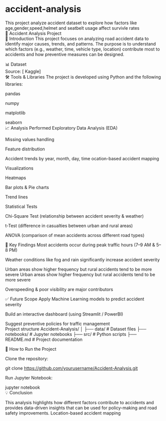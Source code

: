 # accident-analysis
This project analyze accident dataset to explore how factors like age,gender,speed,helmet and seatbelt usage affect survivle rates
<br>
🚦 Accident Analysis Project
<br>
📌 Introduction
This project focuses on analyzing road accident data to identify major causes, trends, and patterns.
The purpose is to understand which factors (e.g., weather, time, vehicle type, location) contribute most to accidents and how preventive measures can be designed.
<br>

📊 Dataset
<br>
Source: [ Kaggle]
<br>
🛠 Tools & Libraries
The project is developed using Python and the following libraries:

pandas

numpy

matplotlib

seaborn
<br>
📈 Analysis Performed
Exploratory Data Analysis (EDA)

Missing values handling

Feature distribution

Accident trends by year, month, day, time
ocation-based accident mapping

Visualizations

Heatmaps

Bar plots & Pie charts

Trend lines

Statistical Tests

Chi-Square Test (relationship between accident severity & weather)

t-Test (difference in casualties between urban and rural areas)

ANOVA (comparison of mean accidents across different road types)
<br>

🔑 Key Findings
Most accidents occur during peak traffic hours (7–9 AM & 5–8 PM)

Weather conditions like fog and rain significantly increase accident severity

Urban areas show higher frequency but rural accidents tend to be more severe
Urban areas show higher frequency but rural accidents tend to be more severe

Overspeeding & poor visibility are major contributors

✅ Future Scope
Apply Machine Learning models to predict accident severity

Build an interactive dashboard (using Streamlit / PowerBI)

Suggest preventive policies for traffic management
<br>
Project structure
Accident-Analysis/
│
├── data/                # Dataset files
├── notebooks/           # Jupyter notebooks
├── src/                 # Python scripts
├── README.md            # Project documentation
<br>

🚀 How to Run the Project

Clone the repository:

git clone https://github.com/yourusername/Accident-Analysis.git

Run Jupyter Notebook:

jupyter notebook
<br>
💡 Conclusion

This analysis highlights how different factors contribute to accidents and provides data-driven insights that can be used for policy-making and road safety improvements.
Location-based accident mapping

